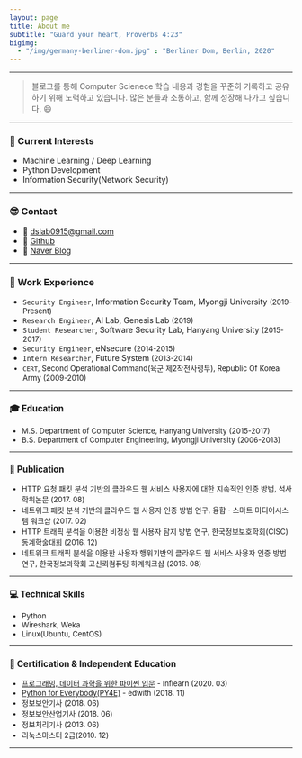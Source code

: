 ```yaml
---
layout: page
title: About me
subtitle: "Guard your heart, Proverbs 4:23"
bigimg:
  - "/img/germany-berliner-dom.jpg" : "Berliner Dom, Berlin, 2020"
---
```


---

> 블로그를 통해 Computer Scienece 학습 내용과 경험을 꾸준히 기록하고 공유하기 위해 노력하고 있습니다. 많은 분들과 소통하고, 함께 성장해 나가고 싶습니다. :smile:

---

### :dart: Current Interests
  - Machine Learning / Deep Learning
  - Python Development
  - Information Security(Network Security)

---

### :sunglasses: Contact
  - :email: dslab0915@gmail.com
  - :pushpin: [Github](https://github.com/choidslab)
  - :pushpin: [Naver Blog](https://blog.dslab.kr)

---

### :office: Work Experience
  - `Security Engineer`, Information Security Team, Myongji University <font size="2px">(2019-Present)</font>
  - `Research Engineer`, AI Lab, Genesis Lab <font size="2px">(2019)</font>
  - `Student Researcher`, Software Security Lab, Hanyang University <font size="2px">(2015-2017)</font>
  - `Security Engineer`, eNsecure <font size="2px">(2014-2015)</font>
  - `Intern Researcher`, Future System <font size="2px">(2013-2014)<font>
  - `CERT`, Second Operational Command(육군 제2작전사령부), Republic Of Korea Army <font size="2px">(2009-2010)</font>

---

### :mortar_board: Education
  - M.S. Department of Computer Science, Hanyang University <font size="2px">(2015-2017)</font>
  - B.S. Department of Computer Engineering, Myongji University <font size="2px">(2006-2013)</font>

---

### :pencil: Publication

  - HTTP 요청 패킷 분석 기반의 클라우드 웹 서비스 사용자에 대한 지속적인 인증 방법, 석사 학위논문 <font size="2px">(2017. 08)</font><br>
  - 네트워크 패킷 분석 기반의 클라우드 웹 사용자 인증 방법 연구, 융합ᆞ스마트 미디어시스템 워크샵 <font size="2px">(2017. 02)</font><br>
  - HTTP 트래픽 분석을 이용한 비정상 웹 사용자 탐지 방법 연구, 한국정보보호학회(CISC) 동계학술대회 <font size="2px">(2016. 12)</font><br>
  - 네트워크 트래픽 분석을 이용한 사용자 행위기반의 클라우드 웹 서비스 사용자 인증 방법 연구,  한국정보과학회 고신뢰컴퓨팅 하계워크샵 <font size="2px">(2016. 08)</font><br>

---

### :computer: Technical Skills
  - Python
  - Wireshark, Weka
  - Linux(Ubuntu, CentOS)

---

### :scroll: Certification & Independent Education
  - [프로그래밍, 데이터 과학을 위한 파이썬 입문](https://drive.google.com/open?id=1nR7_vnOlPybom__wC3RLqdbXUrmSSVgw) - Inflearn <font size="2px">(2020. 03)</font>
  - [Python for Everybody(PY4E)](http://www.edwith.org/certificate/A20181126-360949?langCode=ko) - edwith <font size="2px">(2018. 11)</font>
  - 정보보안기사 <font size="2px">(2018. 06)</font>
  - 정보보안산업기사 <font size="2px">(2018. 06)</font>
  - 정보처리기사 <font size="2px">(2013. 06)</font>
  - 리눅스마스터 <font size="2px">2급(2010. 12)</font>
 
---

